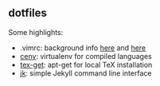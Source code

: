 ## dotfiles

Some highlights:

- .vimrc: background info [here](http://bloerg.net/2012/08/23/updates-in-vim-land.html) and [here](http://bloerg.net/2012/09/22/updates-in-vim-land-2013.html)
- [cenv](https://github.com/matze/configs/.local/bin/cenv): virtualenv for
  compiled languages
- [tex-get](https://github.com/matze/configs/.local/bin/tex-get): apt-get for
  local TeX installation
- [jk](https://github.com/matze/configs/.local/bin/jk): simple Jekyll command
  line interface
